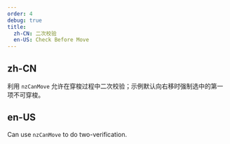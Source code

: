 ```yaml
---
order: 4
debug: true
title:
  zh-CN: 二次校验
  en-US: Check Before Move
---
```


## zh-CN

利用 `nzCanMove` 允许在穿梭过程中二次校验；示例默认向右移时强制选中的第一项不可穿梭。

## en-US

Can use `nzCanMove` to do two-verification.

